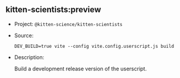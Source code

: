 ## kitten-scientists:preview

-   Project: `@kitten-science/kitten-scientists`
-   Source:

    ```shell
    DEV_BUILD=true vite --config vite.config.userscript.js build
    ```

-   Description:

    Build a development release version of the userscript.
